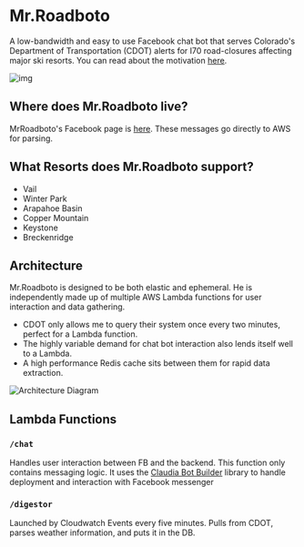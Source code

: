 # Mr.Roadboto
A low-bandwidth and easy to use Facebook chat bot that serves Colorado's Department of Transportation (CDOT) alerts for I70 road-closures affecting major ski resorts. You can read about the motivation [here](https://medium.com/@antsankov/domo-arigato-mr-roadboto-pt-1-introducing-the-problem-b0d44e384dc#.tcsq9nrs4).

![img](http://imgur.com/3EEgDfe.png)

## Where does Mr.Roadboto live?
MrRoadboto's Facebook page is [here](https://www.facebook.com/roadboto/). These messages go directly to AWS for parsing.

## What Resorts does Mr.Roadboto support?
* Vail
* Winter Park
* Arapahoe Basin
* Copper Mountain
* Keystone
* Breckenridge

## Architecture
Mr.Roadboto is designed to be both elastic and ephemeral. He is independently made up of multiple AWS Lambda functions for user interaction and data gathering.
* CDOT only allows me to query their system once every two minutes, perfect for a Lambda function.
* The highly variable demand for chat bot interaction also lends itself well to a Lambda.
* A high performance Redis cache sits between them for rapid data extraction.

![Architecture Diagram](http://i.imgur.com/gNA8DbP.jpg)

## Lambda Functions

### `/chat`
Handles user interaction between FB and the backend. This function only contains messaging logic. It uses the [Claudia Bot Builder](https://github.com/claudiajs/claudia-bot-builder) library to handle deployment and interaction with Facebook messenger

### `/digestor`
Launched by Cloudwatch Events every five minutes. Pulls from CDOT, parses weather information, and puts it in the DB.
